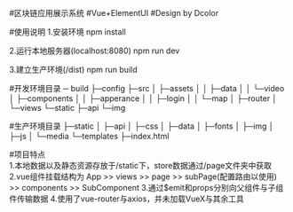 #区块链应用展示系统
#Vue+ElementUI
#Design by Dcolor

#使用说明 
1.安装环境
npm install

2.运行本地服务器(localhost:8080)
npm run dev

3.建立生产环境(/dist)
npm run build

#开发环境目录
─ build
├─config
├─src
│  ├─assets
│  │  ├─data
│  │  └─video
│  ├─components
│  │  ├─apperance
│  │  ├─login
│  │  └─map
│  ├─router
│  └─views
└─static
    ├─api
    └─img

#生产环境目录
├─static
│  ├─api
│  ├─css
│  ├─data
│  ├─fonts
│  ├─img
│  ├─js
│  └─media
└─templates
   ├─index.html

#项目特点   
1.本地数据以及静态资源存放于/static下，store数据通过/page文件夹中获取
2.vue组件挂载结构为 App >> views >> page >> subPage(配置路由以使用) >> components >> SubComponent
3.通过$emit和props分别向父组件与子组件传输数据
4.使用了vue-router与axios，并未加载VueX与其余工具